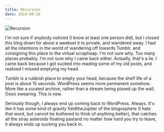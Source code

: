 ```yaml
---
title: Recursion
date: 2014-09-19
---
```


![Recursion](https://source.unsplash.com/hopX_jpVtRM/1600x900)

I'm not sure if anybody noticed (I know at least one person did), but I closed this blog down for about a weekset it to private, and wandered away. I had all the intentions in the world of wandering off towards Tumblr, and consigning this place to the virtual scrapheap. I'm not sure why. Too many places probably. I'm not sure why I came back either. Actually, that's a lie. I came back because I got sucked into reading some of my old posts, and realised I missed emptying my head.

Tumblr is a rubbish place to empty your head, because the shelf life of a post is about 15 seconds. WordPress seems more permanent somehow. More like a curated archive, rather than a stream being pissed up the wall. Oooo swearing. This is new.

Seriously though, I always end up coming back to WordPress. Always. It's like it has some kind of gravity fieldtheJupiter of the blogosphere (I hate that word, but cannot be bothered to think of anything better), that catches all the stray asteroids floating pastand no matter how hard you try to leave, it always ends up sucking you back in.
